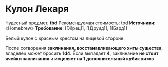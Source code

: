 # Кулон Лекаря

Чудесный предмет, **tbd**
Рекомендуемая стоимость: tbd
**Источники:** «Homebrew»
**Требование**: [[Жрец]], [[Друид]], [[Бард]]

Белый кулон с красным крестом на лицевой стороне.

После сотворения **заклинания, восстанавливающего хиты существа**, владелец может бросить **1d4**. Если выпадает **4**, заклинание **не стоит ячейки заклинания** и **исцеляет на 1 дополнительный кубик хитов**